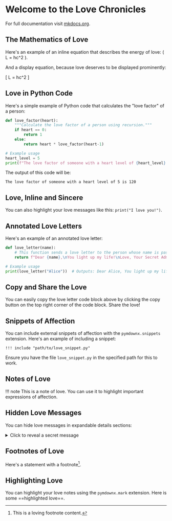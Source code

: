 # Welcome to the Love Chronicles

For full documentation visit [mkdocs.org](https://www.mkdocs.org).

## The Mathematics of Love

Here's an example of an inline equation that describes the energy of love: \( L = hc^2 \).

And a display equation, because love deserves to be displayed prominently:

\[ L = hc^2 \]

## Love in Python Code

Here's a simple example of Python code that calculates the "love factor" of a person:

```python
def love_factor(heart):
    """Calculate the love factor of a person using recursion."""
    if heart == 0:
        return 1
    else:
        return heart * love_factor(heart-1)

# Example usage
heart_level = 5
print(f"The love factor of someone with a heart level of {heart_level} is {love_factor(heart_level)}")
```

The output of this code will be:

```
The love factor of someone with a heart level of 5 is 120
```

## Love, Inline and Sincere

You can also highlight your love messages like this: `print("I love you!")`.

## Annotated Love Letters

Here's an example of an annotated love letter:

```python
def love_letter(name):
    # This function sends a love letter to the person whose name is passed as a parameter
    return f"Dear {name},\nYou light up my life!\nLove, Your Secret Admirer"

# Example usage
print(love_letter("Alice"))  # Outputs: Dear Alice, You light up my life! Love, Your Secret Admirer
```

## Copy and Share the Love

You can easily copy the love letter code block above by clicking the copy button on the top right corner of the code block. Share the love!

## Snippets of Affection

You can include external snippets of affection with the `pymdownx.snippets` extension. Here's an example of including a snippet:

```
!!! include "path/to/love_snippet.py"
```

Ensure you have the file `love_snippet.py` in the specified path for this to work.

## Notes of Love

!!! note
    This is a note of love. You can use it to highlight important expressions of affection.

## Hidden Love Messages

You can hide love messages in expandable details sections:

<details>
<summary>Click to reveal a secret message</summary>

Here is some hidden love content that can be expanded and collapsed. You are loved!

</details>

## Footnotes of Love

Here's a statement with a footnote[^1].

[^1]: This is a loving footnote content.

## Highlighting Love

You can highlight your love notes using the `pymdownx.mark` extension. Here is some ==highlighted love==.
